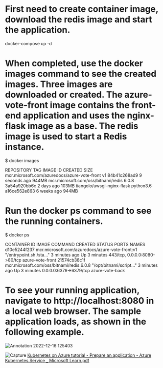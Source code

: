 # First need to create container image, download the redis image and start the application.
docker-compose up -d

# When completed, use the docker images command to see the created images. Three images are downloaded or created. The azure-vote-front image contains the front-end application and uses the nginx-flask image as a base. The redis image is used to start a Redis instance.

$ docker images

REPOSITORY                                     TAG                 IMAGE ID            CREATED             SIZE
mcr.microsoft.com/azuredocs/azure-vote-front   v1                  84b41c268ad9        9 seconds ago       944MB
mcr.microsoft.com/oss/bitnami/redis            6.0.8               3a54a920bb6c        2 days ago          103MB
tiangolo/uwsgi-nginx-flask                     python3.6           a16ce562e863        6 weeks ago         944MB

# Run the docker ps command to see the running containers.

$ docker ps

CONTAINER ID        IMAGE                                             COMMAND                  CREATED             STATUS              PORTS                           NAMES
d10e5244f237        mcr.microsoft.com/azuredocs/azure-vote-front:v1   "/entrypoint.sh /sta…"   3 minutes ago       Up 3 minutes        443/tcp, 0.0.0.0:8080->80/tcp   azure-vote-front
21574cb38c1f        mcr.microsoft.com/oss/bitnami/redis:6.0.8         "/opt/bitnami/script…"   3 minutes ago       Up 3 minutes        0.0.0.0:6379->6379/tcp          azure-vote-back

# To see your running application, navigate to http://localhost:8080 in a local web browser. The sample application loads, as shown in the following example.
![Annotation 2022-12-16 125403](https://user-images.githubusercontent.com/102173014/208045406-65ee97ad-49f7-461d-8d70-f0243c213a05.png)

![Capture](https://user-images.githubusercontent.com/102173014/208044979-57e11888-b93b-4f5e-86de-3b5537492d8f.PNG)
[Kubernetes on Azure tutorial - Prepare an application - Azure Kubernetes Service _ Microsoft Learn.pdf](https://github.com/Naradsingh/Voting-App/files/10243549/Kubernetes.on.Azure.tutorial.-.Prepare.an.application.-.Azure.Kubernetes.Service._.Microsoft.Learn.pdf)
